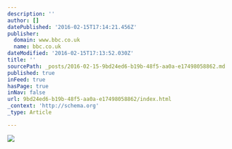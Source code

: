 ```yaml
---
description: ''
author: []
datePublished: '2016-02-15T17:14:21.456Z'
publisher:
  domain: www.bbc.co.uk
  name: bbc.co.uk
dateModified: '2016-02-15T17:13:52.030Z'
title: ''
sourcePath: _posts/2016-02-15-9bd24ed6-b19b-48f5-aa0a-e17498058862.md
published: true
inFeed: true
hasPage: true
inNav: false
url: 9bd24ed6-b19b-48f5-aa0a-e17498058862/index.html
_context: 'http://schema.org'
_type: Article

---
```

![](http://ichef.bbci.co.uk/news/660/cpsprodpb/1371D/production/_88254697_rose.png)